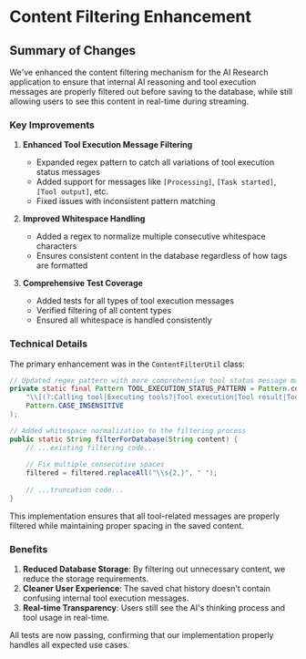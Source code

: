 # Content Filtering Enhancement

## Summary of Changes

We've enhanced the content filtering mechanism for the AI Research application to ensure that internal AI reasoning and tool execution messages are properly filtered out before saving to the database, while still allowing users to see this content in real-time during streaming.

### Key Improvements

1. **Enhanced Tool Execution Message Filtering**
   - Expanded regex pattern to catch all variations of tool execution status messages
   - Added support for messages like `[Processing]`, `[Task started]`, `[Tool output]`, etc.
   - Fixed issues with inconsistent pattern matching

2. **Improved Whitespace Handling**
   - Added a regex to normalize multiple consecutive whitespace characters
   - Ensures consistent content in the database regardless of how tags are formatted

3. **Comprehensive Test Coverage**
   - Added tests for all types of tool execution messages
   - Verified filtering of all content types
   - Ensured all whitespace is handled consistently

### Technical Details

The primary enhancement was in the `ContentFilterUtil` class:

```java
// Updated regex pattern with more comprehensive tool status message matching
private static final Pattern TOOL_EXECUTION_STATUS_PATTERN = Pattern.compile(
    "\\[(?:Calling tool|Executing tools?|Tool execution|Tool result|Tool error|Tool failed|Tool execution failed|Continuing conversation|Step [0-9]+|Using tool|Task complete|Task started|Processing|Tool thinking|Tool output|Result|Executing)[^\\]]*\\]", 
    Pattern.CASE_INSENSITIVE
);

// Added whitespace normalization to the filtering process
public static String filterForDatabase(String content) {
    // ...existing filtering code...
    
    // Fix multiple consecutive spaces
    filtered = filtered.replaceAll("\\s{2,}", " ");
    
    // ...truncation code...
}
```

This implementation ensures that all tool-related messages are properly filtered while maintaining proper spacing in the saved content.

### Benefits

1. **Reduced Database Storage**: By filtering out unnecessary content, we reduce the storage requirements.
2. **Cleaner User Experience**: The saved chat history doesn't contain confusing internal tool execution messages.
3. **Real-time Transparency**: Users still see the AI's thinking process and tool usage in real-time.

All tests are now passing, confirming that our implementation properly handles all expected use cases.
